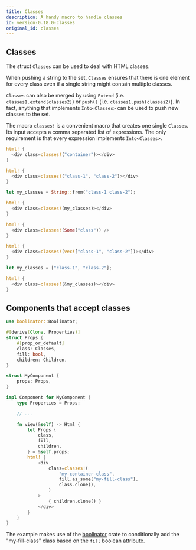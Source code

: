 ```yaml
---
title: Classes
description: A handy macro to handle classes
id: version-0.18.0-classes
original_id: classes
---
```


## Classes

The struct `Classes` can be used to deal with HTML classes.

When pushing a string to the set, `Classes` ensures that there is one element
for every class even if a single string might contain multiple classes.

`Classes` can also be merged by using `Extend` (i.e.
`classes1.extend(classes2)`) or `push()` (i.e. `classes1.push(classes2)`). In
fact, anything that implements `Into<Classes>` can be used to push new classes
to the set.

The macro `classes!` is a convenient macro that creates one single `Classes`.
Its input accepts a comma separated list of expressions. The only requirement
is that every expression implements `Into<Classes>`.

<!--DOCUSAURUS_CODE_TABS-->
<!--Literal-->

```rust
html! {
  <div class=classes!("container")></div>
}
```

<!--Multiple-->

```rust
html! {
  <div class=classes!("class-1", "class-2")></div>
}
```

<!--String-->

```rust
let my_classes = String::from("class-1 class-2");

html! {
  <div class=classes!(my_classes)></div>
}
```

<!--Optional-->

```rust
html! {
  <div class=classes!(Some("class")) />
}
```

<!--Vector-->

```rust
html! {
  <div class=classes!(vec!["class-1", "class-2"])></div>
}
```

<!--Array-->

```rust
let my_classes = ["class-1", "class-2"];

html! {
  <div class=classes!(&my_classes)></div>
}
```

<!--END_DOCUSAURUS_CODE_TABS-->

## Components that accept classes

```rust
use boolinator::Boolinator;

#[derive(Clone, Properties)]
struct Props {
    #[prop_or_default]
    class: Classes,
    fill: bool,
    children: Children,
}

struct MyComponent {
    props: Props,
}

impl Component for MyComponent {
    type Properties = Props;

    // ...

    fn view(&self) -> Html {
        let Props {
            class,
            fill,
            children,
        } = &self.props;
        html! {
            <div
                class=classes!(
                    "my-container-class",
                    fill.as_some("my-fill-class"),
                    class.clone(),
                )
            >
                { children.clone() }
            </div>
        }
    }
}
```

The example makes use of the [boolinator](https://crates.io/crates/boolinator)
crate to conditionally add the "my-fill-class" class based on the `fill`
boolean attribute.
